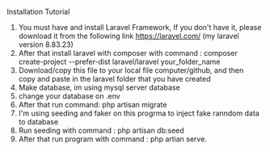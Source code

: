 Installation Tutorial

1. You must have and install Laravel Framework, If you don't have it, please download it from the following link https://laravel.com/ (my laravel version 8.83.23)
2. After that install laravel with composer with command : composer create-project --prefer-dist laravel/laravel your_folder_name
3. Download/copy this file to your local file computer/github, and then copy and paste in the laravel folder that you have created
4. Make database, im using mysql server database
5. change your database on .env
6. After that run command: php artisan migrate
7. I'm using seeding and faker on this progrma to inject fake ranndom data to database
8. Run seeding with command : php artisan db:seed
9. After that run program with command : php artian serve.
